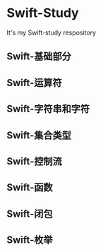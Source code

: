 # Swift-Study

It's my Swift-study respository

## Swift-基础部分

## Swift-运算符

## Swift-字符串和字符

## Swift-集合类型

## Swift-控制流

## Swift-函数

## Swift-闭包

## Swift-枚举